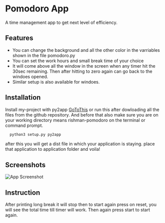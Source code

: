 
# Pomodoro App

A time management app to get next level of efficiency.


## Features

- You can change the background and all the other color in the varriables shown in the file pomodoro.py
- You can set the work hours and small break time of your choice
- It will come above all the window in the screen when any timer hit the 30sec remaining. Then after hitting to zero again can go back to the windoes opened.
- Similar setup is also available for windoes.


## Installation

Install my-project with py2app
[GoToThis](https://youtu.be/DVOoHL2Bp_o?t=462)
or run this after dowloading all the files from the github repository.
And before that also make sure you are on your working directory means rishman-pomodoro on the terminal or command prompt.
```bash
  python3 setup.py py2app
```
after this you will get a dist file in which your application is staying. place that application to application folder and voila!

## Screenshots

![App Screenshot](https://snipboard.io/aMgO4E.jpg)


## Instruction

After printing long break it will stop then to start again press on reset, you will see the total time till timer will work. Then again press start to start again.


